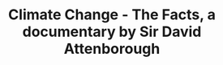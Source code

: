 ---
layout: link
link_url: https://www.bbc.co.uk/iplayer/episode/m00049b1/climate-change-the-facts
title: Climate Change -  The Facts, a documentary by Sir David Attenborough
source: BBC
card: 
petal: Training & Education
task: 
---